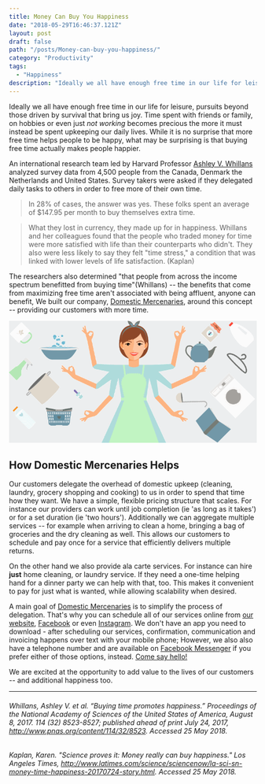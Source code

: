 ```yaml
---
title: Money Can Buy You Happiness
date: "2018-05-29T16:46:37.121Z"
layout: post
draft: false
path: "/posts/Money-can-buy-you-happiness/"
category: "Productivity"
tags:
  - "Happiness"
description: "Ideally we all have enough free time in our life for leisure, pursuits beyond those driven by survival that bring us joy. Time spent with friends or family, on hobbies or even just *not working* becomes precious the more it must instead be spent upkeeping our daily lives. While it is no surprise that more free time helps people to be happy, what may be surprising is that buying free time actually makes people happier."
---
```


Ideally we all have enough free time in our life for leisure, pursuits beyond those driven by survival that bring us joy. Time spent with friends or family, on hobbies or even just *not working* becomes precious the more it must instead be spent upkeeping our daily lives. While it is no surprise that more free time helps people to be happy, what may be surprising is that buying free time actually makes people happier.

An international research team led by Harvard Professor <a href="https://www.hbs.edu/faculty/Pages/profile.aspx?facId=943704&facInfo=pub" target="_blank">Ashley V. Whillans</a> analyzed survey data from 4,500 people from the Canada, Denmark the Netherlands and United States. Survey takers were asked if they delegated daily tasks to others in order to free more of their own time. 

> In 28% of cases, the answer was yes. These folks spent an average of $147.95 per month to buy themselves extra time.

> What they lost in currency, they made up for in happiness. Whillans and her colleagues found that the people who traded money for time were more satisfied with 
> life than their counterparts who didn't. They also were less likely to say they felt "time stress," a condition that was linked with lower levels of 
> life satisfaction. (Kaplan)

The researchers also determined "that people from across the income spectrum benefitted from buying time"(Whillans) -- the benefits that come from maximizing free time aren't associated with being affluent, anyone can benefit, We built our company, <a href="https://domesticMercenaries.com/" target="_blank">Domestic Mercenaries</a>, around this concept -- providing our customers with more time.

![Nulla faucibus vestibulum eros in tempus. Vestibulum tempor imperdiet velit nec dapibus](./1_.png)

## How Domestic Mercenaries Helps
Our customers delegate the overhead of domestic upkeep (cleaning, laundry, grocery shopping and cooking) to us in order to spend that time how they want. We have a simple, flexible pricing structure that scales. For instance our providers can work until job completion (ie 'as long as it takes') or for a set duration (ie 'two hours'). Additionally we can aggregate multiple services -- for example when arriving to clean a home, bringing a bag of groceries and the dry cleaning as well. This allows our customers to schedule and pay once for a service that efficiently delivers multiple returns.

On the other hand we also provide ala carte services. For instance can hire **just** home cleaning, or laundry service. If they need a one-time helping hand for a dinner party we can help with that, too. This makes it convenient to pay for just what is wanted, while allowing scalability when desired.

A main goal of <a href="https://domesticMercenaries.com/" target="_blank">Domestic Mercenaries</a> is to simplify the process of delegation. That's why you can schedule all of our services online from <a href="https://domesticMercenaries.com/" target="_blank">our website</a>, <a href="https://www.facebook.com/DomesticMercenaries/" target="_blank">Facebook</a> or even <a href="https://www.instagram.com/domesticmercy/" target="_blank">Instagram</a>. We don't have an app you need to download - after scheduling our services, confirmation, communication and invoicing happens over text with your mobile phone; However, we also also have a telephone number and are available on <a href="https://m.me/DomesticMercenaries" target="_blank">Facebook Messenger</a> if you prefer either of those options, instead. <a href="https://domesticMercenaries.com/Contact" target="_blank">Come say hello!</a> 

We are excited at the opportunity to add value to the lives of our customers -- and additional happiness too.

***

###### Whillans, Ashley V. et al. “Buying time promotes happiness.” *Proceedings of the National Academy of Sciences of the United States of America*, August 8, 2017. 114 (32) 8523-8527; published ahead of print July 24, 2017, http://www.pnas.org/content/114/32/8523. Accessed 25 May 2018.

###### Kaplan, Karen. "Science proves it: Money really can buy happiness." Los Angeles Times, http://www.latimes.com/science/sciencenow/la-sci-sn-money-time-happiness-20170724-story.html. Accessed 25 May 2018.
